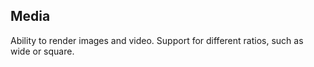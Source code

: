 ## Media

Ability to render images and video. Support for different ratios, such as wide or square.
